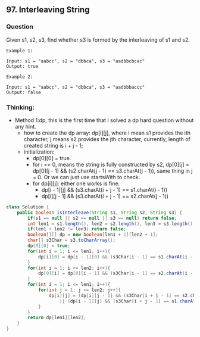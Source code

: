 ## 97. Interleaving String

### Question
Given s1, s2, s3, find whether s3 is formed by the interleaving of s1 and s2.

```
Example 1:

Input: s1 = "aabcc", s2 = "dbbca", s3 = "aadbbcbcac"
Output: true

Example 2:

Input: s1 = "aabcc", s2 = "dbbca", s3 = "aadbbbaccc"
Output: false
```

### Thinking:
* Method 1:dp, this is the first time that I solved a dp hard question without any hint.
    * how to create the dp array: dp[i][j], where i mean s1 provides the ith character, j means s2 provides the jth character, currently, length of created string is i + j - 1;
    * initialization: 
        *  dp[0][0] = true.
        *  for i == 0, means the string is fully constructed by s2, dp[0][j] = dp[0][j - 1] && (s2.charAt(j - 1) == s3.charAt(j - 1)), same thing in j = 0. Or we can just use startsWith to check.
        *  for dp[i][j]: either one works is fine.
            * dp[i - 1][j] && (s3.charAt(i + j - 1) == s1.charAt(i - 1))
            * dp[i][j - 1] && (s3.charAt(i + j - 1) == s2.charAt(j - 1))
```Java
class Solution {
    public boolean isInterleave(String s1, String s2, String s3) {
        if(s1 == null || s2 == null || s3 == null) return false;
        int len1 = s1.length(), len2 = s2.length(), len3 = s3.length();
        if(len1 + len2 != len3) return false;
        boolean[][] dp = new boolean[len1 + 1][len2 + 1];
        char[] s3Char = s3.toCharArray();
        dp[0][0] = true;
        for(int i = 1; i <= len1; i++){
            dp[i][0] = dp[i - 1][0] && (s3Char[i - 1] == s1.charAt(i - 1));
        }
        for(int i = 1; i <= len2; i++){
            dp[0][i] = dp[0][i - 1] && (s3Char[i - 1] == s2.charAt(i - 1));
        }
        for(int i = 1; i <= len1; i++){
            for(int j = 1; j <= len2; j++){
                dp[i][j] = (dp[i][j - 1] && (s3Char[i + j - 1] == s2.charAt(j - 1)))
                    || (dp[i - 1][j] && (s3Char[i + j - 1] == s1.charAt(i - 1)));
            }
        }
        return dp[len1][len2];
    }
}
```
